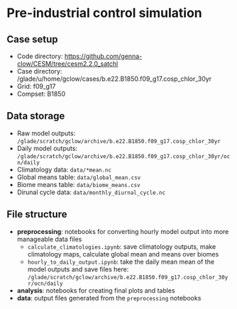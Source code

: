 # Pre-industrial control simulation 

## Case setup
- Code directory: https://github.com/genna-clow/CESM/tree/cesm2.2.0_satchl
- Case directory: /glade/u/home/gclow/cases/b.e22.B1850.f09_g17.cosp_chlor_30yr
- Grid: f09_g17
- Compset: B1850

## Data storage 
- Raw model outputs: `/glade/scratch/gclow/archive/b.e22.B1850.f09_g17.cosp_chlor_30yr`
- Daily model outputs: `/glade/scratch/gclow/archive/b.e22.B1850.f09_g17.cosp_chlor_30yr/ocn/daily`
- Climatology data: `data/*mean.nc`
- Global means table: `data/global_mean.csv`
- Biome means table: `data/biome_means.csv`
- Dirunal cycle data: `data/monthly_diurnal_cycle.nc`

## File structure
- **preprocessing**: notebooks for converting hourly model output into more manageable data files
    - `calculate_climatologies.ipynb`: save climatology outputs, make climatology maps, calculate global mean and means over biomes
    - `hourly_to_daily_output.ipynb`: take the daily mean mean of the model outputs and save files here: `/glade/scratch/gclow/archive/b.e22.B1850.f09_g17.cosp_chlor_30yr/ocn/daily`
- **analysis**: notebooks for creating final plots and tables
- **data**: output files generated from the `preprocessing` notebooks